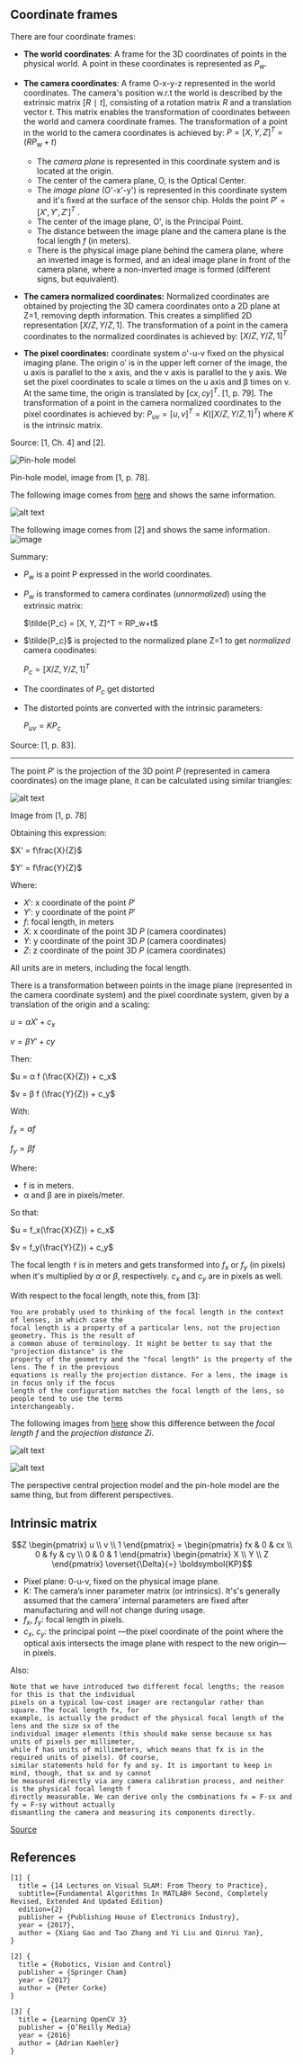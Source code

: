 
## Coordinate frames

There are four coordinate frames:
- **The world coordinates**: A frame for the 3D coordinates of points in the physical world. A point in these coordinates is represented as $P_w$.

- **The camera coordinates**: A frame O-x-y-z represented in the world coordinates. The camera's position w.r.t the world is described by the extrinsic matrix $[R∣t]$, consisting of a rotation matrix $R$ and a translation vector $t$. This matrix enables the transformation of coordinates between the world and camera coordinate frames.
The transformation of a point in the world to the camera coordinates is achieved by: $P = [X, Y, Z]^T = (RP_w + t)$

    - The _camera plane_ is represented in this coordinate system and is located at the origin.
    - The center of the camera plane, O, is the Optical Center.
    - The _image plane_ (O'-x'-y') is represented in this coordinate system and it's ﬁxed at the surface of the sensor chip. Holds the point $P'=[X', Y', Z']^T$ .
    - The center of the image plane, O', is the Principal Point. 
    - The distance between the image plane and the camera plane is the focal length $f$ (in meters). 
    - There is the physical image plane behind the camera plane, where an inverted image is formed, and an ideal image plane in front of the camera plane, where a non-inverted image is formed (different signs, but equivalent).

- **The camera normalized coordinates:** Normalized coordinates are obtained by projecting the 3D camera coordinates onto a 2D plane at Z=1, removing depth information. This creates a simplified 2D representation $[X/Z, Y/Z, 1]$. The transformation of a point in the camera coordinates to the normalized coordinates is achieved by: $[X/Z, Y/Z, 1]^T$

- **The pixel coordinates:** coordinate system o'-u-v fixed on the physical imaging plane. The origin o′ is in the upper left corner of the image, the u axis is parallel to the x axis, and the v axis is parallel to the y axis. We set the pixel coordinates to scale α times on the u axis and β times on v. At the same time, the origin is translated by $[cx, cy]^T$. [1, p. 79].
The transformation of a point in the camera normalized coordinates to the pixel coordinates is achieved by: $P_{uv} = [u, v]^T = K([X/Z, Y/Z, 1]^T)$ where $K$ is the intrinsic matrix.

Source: [1, Ch. 4] and [2].

![Pin-hole model](media/image-1.png)

Pin-hole model, image from [1, p. 78].

The following image comes from [here](https://calib.io/blogs/knowledge-base/camera-models) and shows the same information.

![alt text](media/image-2.png)

The following image comes from [2] and shows the same information.
![image](https://github.com/ManuelZ/camera-calibration/assets/115771/09f747da-70bc-4040-9115-d38fc13160cf)



Summary:
- $P_w$ is a point P expressed in the world coordinates.

- $P_w$ is transformed to camera cordinates (_unnormalized_) using the extrinsic matrix:

  $\tilde{P_c} = [X, Y, Z]^T = RP_w+t$

- $\tilde{P_c}$ is projected to the normalized plane Z=1 to get _normalized_ camera coodinates:

  $P_c = [X/Z,Y/Z,1]^T$

- The coordinates of $P_c$ get distorted

- The distorted points are converted with the intrinsic parameters:

  $P_{uv} = KP_c$

Source: [1, p. 83].

---
The point $P'$ is the projection of the 3D point $P$ (represented in camera coordinates) on the image plane, it can be calculated using similar triangles:

![alt text](media/image-5.png)

Image from [1, p. 78]


Obtaining this expression:


$X' = f\frac{X}{Z}$

$Y' = f\frac{Y}{Z}$


Where:
- $X'$: x coordinate of the point $P'$
- $Y'$: y coordinate of the point $P'$
- $f$: focal length, in meters
- $X$: x coordinate of the point 3D $P$ (camera coordinates)
- $Y$: y coordinate of the point 3D $P$ (camera coordinates)
- $Z$: z coordinate of the point 3D $P$ (camera coordinates)

All units are in meters, including the focal length.

There is a transformation between points in the image plane (represented in the camera coordinate system) and the pixel coordinate system, given by a translation of the origin and a scaling:


$u = αX' + c_x$

$v = βY' + cy$

Then:

$u = α f (\frac{X}{Z}) + c_x$

$v = β f (\frac{Y}{Z}) + c_y$

With:

$f_x = α f$

$f_y = β f$


Where:
- f is in meters.
- α and β are in pixels/meter.

So that:

$u = f_x(\frac{X}{Z}) + c_x$

$v = f_y(\frac{Y}{Z}) + c_y$


The focal length `f` is in meters and gets transformed into $f_x$ or $f_y$ (in pixels) when it's multiplied by $α$ or $β$, respectively. $c_x$ and $c_y$ are in pixels as well.

With respect to the focal length, note this, from [3]:


    You are probably used to thinking of the focal length in the context of lenses, in which case the
    focal length is a property of a particular lens, not the projection geometry. This is the result of
    a common abuse of terminology. It might be better to say that the "projection distance" is the 
    property of the geometry and the "focal length" is the property of the lens. The f in the previous
    equations is really the projection distance. For a lens, the image is in focus only if the focus
    length of the configuration matches the focal length of the lens, so people tend to use the terms
    interchangeably.

The following images from [here](https://robotacademy.net.au/masterclass/how-images-are-formed/?lesson=741) show this difference between the _focal length_ $f$ and the _projection distance_ $Zi$.

![alt text](media/image.png)


![alt text](media/image-3.png)


The perspective central projection model and the pin-hole model are the same thing, but from different perspectives.


## Intrinsic matrix

```math 
Z \begin{pmatrix} u \\ v \\ 1 \end{pmatrix} = \begin{pmatrix} fx & 0 & cx \\ 0 & fy & cy \\ 0 & 0 & 1 \end{pmatrix} \begin{pmatrix} X \\ Y \\ Z \end{pmatrix} \overset{\Delta}{=} \boldsymbol{KP}
```

- Pixel plane: 0-u-v, fixed on the physical image plane.
- K: The camera’s inner parameter matrix (or intrinsics). It's's generally assumed that the camera' internal parameters are fixed after manufacturing and will not change during usage.
- $f_x$, $f_y$: focal length in pixels.
- $c_x$, $c_y$: the principal point —the pixel coordinate of the point where the optical axis intersects the image plane with respect to the new origin— in pixels.

Also:

    Note that we have introduced two different focal lengths; the reason for this is that the individual 
    pixels on a typical low-cost imager are rectangular rather than square. The focal length fx, for 
    example, is actually the product of the physical focal length of the lens and the size sx of the 
    individual imager elements (this should make sense because sx has units of pixels per millimeter, 
    while f has units of millimeters, which means that fx is in the required units of pixels). Of course, 
    similar statements hold for fy and sy. It is important to keep in mind, though, that sx and sy cannot 
    be measured directly via any camera calibration process, and neither is the physical focal length f 
    directly measurable. We can derive only the combinations fx = F·sx and fy = F·sy without actually 
    dismantling the camera and measuring its components directly.

[Source](https://robotacademy.net.au/masterclass/how-images-are-formed/?lesson=741)


## References
```
[1] {
  title = {14 Lectures on Visual SLAM: From Theory to Practice},
  subtitle={Fundamental Algorithms In MATLAB® Second, Completely Revised, Extended And Updated Edition}
  edition={2}
  publisher = {Publishing House of Electronics Industry},
  year = {2017},
  author = {Xiang Gao and Tao Zhang and Yi Liu and Qinrui Yan},
}

[2] {
  title = {Robotics, Vision and Control}
  publisher = {Springer Cham}
  year = {2017}
  author = {Peter Corke}
}

[3] {
  title = {Learning OpenCV 3}
  publisher = {O’Reilly Media}
  year = {2016}
  author = {Adrian Kaehler}
}
```
